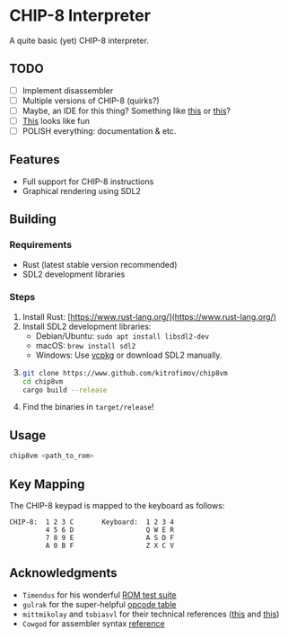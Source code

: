 # CHIP-8 Interpreter

A quite basic (yet) CHIP-8 interpreter.

## TODO
- [ ] Implement disassembler
- [ ] Multiple versions of CHIP-8 (quirks?)
- [ ] Maybe, an IDE for this thing? Something like [this](https://internet-janitor.itch.io/octo) or [this](https://github.com/gulrak/cadmium)?
- [ ] [This](https://github.com/glouw/c8c) looks like fun
- [ ] POLISH everything: documentation & etc.

## Features
- Full support for CHIP-8 instructions
- Graphical rendering using SDL2

## Building
### Requirements
- Rust (latest stable version recommended)
- SDL2 development libraries

### Steps
1. Install Rust: [https://www.rust-lang.org/](https://www.rust-lang.org/)
2. Install SDL2 development libraries:
    - Debian/Ubuntu: `sudo apt install libsdl2-dev`
    - macOS: `brew install sdl2`
    - Windows: Use [vcpkg](https://github.com/microsoft/vcpkg) or download SDL2 manually.
3. ```bash
   git clone https://www.github.com/kitrofimov/chip8vm
   cd chip8vm
   cargo build --release
   ```
4. Find the binaries in `target/release`!

## Usage
```bash
chip8vm <path_to_rom>
```

## Key Mapping
The CHIP-8 keypad is mapped to the keyboard as follows:
```
CHIP-8:  1 2 3 C       Keyboard:  1 2 3 4
         4 5 6 D                  Q W E R
         7 8 9 E                  A S D F
         A 0 B F                  Z X C V
```

## Acknowledgments
- `Timendus` for his wonderful [ROM test suite](https://github.com/Timendus/chip8-test-suite)
- `gulrak` for the super-helpful [opcode table](https://chip8.gulrak.net/)
- `mittmikolay` and `tobiasvl` for their technical references ([this](https://github.com/mattmikolay/chip-8/wiki/CHIP%E2%80%908-Technical-Reference) and [this](https://tobiasvl.github.io/blog/write-a-chip-8-emulator/))
- `Cowgod` for assembler syntax [reference](http://devernay.free.fr/hacks/chip8/C8TECH10.HTM)
